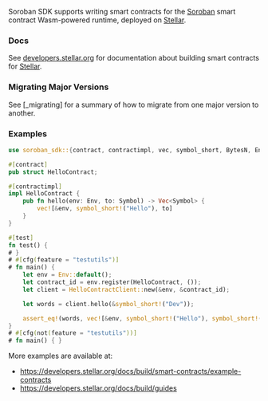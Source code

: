Soroban SDK supports writing smart contracts for the [Soroban] smart contract
Wasm-powered runtime, deployed on [Stellar].

### Docs

See [developers.stellar.org] for documentation about building smart contracts for [Stellar].

[developers.stellar.org]: https://developers.stellar.org
[Stellar]: https://stellar.org
[Soroban]: https://stellar.org/soroban

### Migrating Major Versions

See [_migrating] for a summary of how to migrate from one major version to another.

### Examples

```rust
use soroban_sdk::{contract, contractimpl, vec, symbol_short, BytesN, Env, Symbol, Vec};

#[contract]
pub struct HelloContract;

#[contractimpl]
impl HelloContract {
    pub fn hello(env: Env, to: Symbol) -> Vec<Symbol> {
        vec![&env, symbol_short!("Hello"), to]
    }
}

#[test]
fn test() {
# }
# #[cfg(feature = "testutils")]
# fn main() {
    let env = Env::default();
    let contract_id = env.register(HelloContract, ());
    let client = HelloContractClient::new(&env, &contract_id);

    let words = client.hello(&symbol_short!("Dev"));

    assert_eq!(words, vec![&env, symbol_short!("Hello"), symbol_short!("Dev"),]);
}
# #[cfg(not(feature = "testutils"))]
# fn main() { }
```

More examples are available at:
- <https://developers.stellar.org/docs/build/smart-contracts/example-contracts>
- <https://developers.stellar.org/docs/build/guides>

